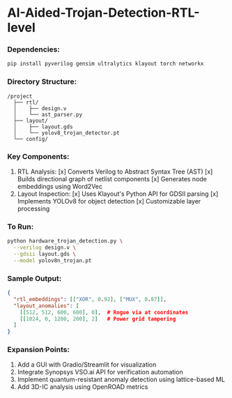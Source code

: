 # AI-Aided-Trojan-Detection-RTL-level

### Dependencies:

```bash
pip install pyverilog gensim ultralytics klayout torch networkx
```

### Directory Structure:

```
/project
  ├── rtl/
  │    ├── design.v
  │    └── ast_parser.py
  ├── layout/
  │    ├── layout.gds
  │    └── yolov8_trojan_detector.pt
  └── config/
```

### Key Components:

1. RTL Analysis:
   [x] Converts Verilog to Abstract Syntax Tree (AST)
   [x] Builds directional graph of netlist components
   [x] Generates node embeddings using Word2Vec
2. Layout Inspection:
   [x] Uses Klayout's Python API for GDSII parsing
   [x] Implements YOLOv8 for object detection
   [x] Customizable layer processing

### To Run:

```bash
python hardware_trojan_detection.py \
  --verilog design.v \
  --gdsii layout.gds \
  --model yolov8n_trojan.pt
```

### Sample Output:

```json
{
  "rtl_embeddings": [["XOR", 0.92], ["MUX", 0.87]],
  "layout_anomalies": [
    [[512, 512, 600, 600], 0],  # Rogue via at coordinates
    [[1024, 0, 1200, 200], 2]   # Power grid tampering
  ]
}
```

### Expansion Points:

1. Add a GUI with Gradio/Streamlit for visualization
2. Integrate Synopsys VSO.ai API for verification automation
3. Implement quantum-resistant anomaly detection using lattice-based ML
4. Add 3D-IC analysis using OpenROAD metrics

